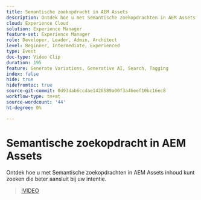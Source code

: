 ```yaml
---
title: Semantische zoekopdracht in AEM Assets
description: Ontdek hoe u met Semantische zoekopdrachten in AEM Assets inhoud kunt zoeken die beter aansluit bij uw intentie.
cloud: Experience Cloud
solution: Experience Manager
feature-set: Experience Manager
role: Developer, Leader, Admin, Architect
level: Beginner, Intermediate, Experienced
type: Event
doc-type: Video Clip
duration: 195
feature: Generate Variations, Generative AI, Search, Tagging
index: false
hide: true
hidefromtoc: true
source-git-commit: 0d93dab6ccdae1420589a00f3a46eef10bc16ec8
workflow-type: tm+mt
source-wordcount: '44'
ht-degree: 0%

---
```



# Semantische zoekopdracht in AEM Assets

Ontdek hoe u met Semantische zoekopdrachten in AEM Assets inhoud kunt zoeken die beter aansluit bij uw intentie.

>[!VIDEO](https://video.tv.adobe.com/v/3461894/?learn=on&enablevpops&captions=dut)
